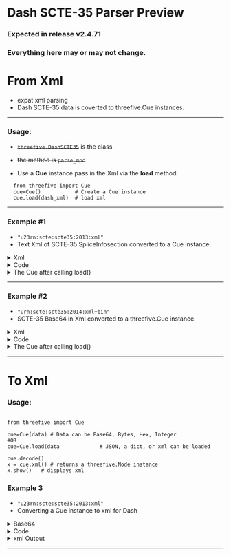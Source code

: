 # Dash SCTE-35 Parser Preview
### Expected in release v2.4.71
### Everything here may or may not change.
# From Xml
  * expat xml parsing
  *  Dash SCTE-35 data is coverted to threefive.Cue instances.
---
### Usage:

* <s>`threefive.DashSCTE35` is the class </s>
*  <s> the method is `parse_mpd` </s>

* Use a __Cue__ instance pass in the Xml via the  __load__ method.
```py3
  from threefive import Cue
  cue=Cue()           # Create a Cue instance
  cue.load(dash_xml)  # load xml
```
---

### Example #1     
* `"u23rn:scte:scte35:2013:xml"`
* Text Xml of SCTE-35 SpliceInfosection converted to a Cue instance.

<details><summary> Xml </summary>


```xml
some_xml = """<Event duration="5310000">
            <scte35:SpliceInfoSection protocolVersion="0" ptsAdjustment="183003" tier="4095">
            <scte35:TimeSignal>
                <scte35:SpliceTime ptsTime="3442857000"/>
            </scte35:TimeSignal>
            <scte35:SegmentationDescriptor segmentationEventId="1414668"
                segmentationEventCancelIndicator="false" segmentationDuration="8100000"
                segmentationTypeId="52" segmentNum="0" segmentsExpected="0">
            <scte35:DeliveryRestrictions webDeliveryAllowedFlag="false"
                noRegionalBlackoutFlag="false" archiveAllowedFlag="false"
                deviceRestrictions="3"/>
            <scte35:SegmentationUpid segmentationUpidType="8"
                segmentationUpidLength="8">0x2df3aad7</scte35:SegmentationUpid>
            </scte35:SegmentationDescriptor>
            </scte35:SpliceInfoSection>
        </Event>
        """
```

</details>






 
<details><summary>Code</summary>

```py3
from threefive import Cue

cue = Cue()
cue.load(some_xml)
```


</details>




<details><summary>The Cue after calling load()</summary>


```json
{
    "info_section": {
        "table_id": "0xfc",
        "section_syntax_indicator": false,
        "private": false,
        "sap_type": "0x03",
        "sap_details": "No Sap Type",
        "section_length": 54,
        "protocol_version": 0,
        "encrypted_packet": false,
        "encryption_algorithm": 0,
        "pts_adjustment": 2.033367,
        "cw_index": "0x0",
        "tier": "0xfff",
        "splice_command_length": 5,
        "splice_command_type": 6,
        "descriptor_loop_length": 32,
        "crc": "0x8926251d"
    },
    "command": {
        "command_length": 5,
        "command_type": 6,
        "name": "Time Signal",
        "time_specified_flag": true,
        "pts_time": 38253.966667
    },
    "descriptors": [
        {
            "tag": 2,
            "descriptor_length": 30,
            "name": "Segmentation Descriptor",
            "identifier": "CUEI",
            "segmentation_event_id": "0x15960c",
            "segmentation_event_cancel_indicator": false,
            "segmentation_event_id_compliance_indicator": true,
            "program_segmentation_flag": true,
            "segmentation_duration_flag": true,
            "delivery_not_restricted_flag": false,
            "web_delivery_allowed_flag": false,
            "no_regional_blackout_flag": false,
            "archive_allowed_flag": false,
            "device_restrictions": "No Restrictions",
            "segmentation_duration": 90.0,
            "segmentation_upid_type": 8,
            "segmentation_upid_length": 8,
            "segmentation_upid": "0x2df3aad7",
            "segmentation_type_id": 52,
            "segment_num": 0,
            "segments_expected": 0,
            "sub_segment_num": 0,
            "sub_segments_expected": 0
        }
    ]
}
a@fu:~$ 
```

</details>


---


### Example #2 
* `"urn:scte:scte35:2014:xml+bin"`
* SCTE-35 Base64 in Xml converted to a threefive.Cue instance.


<details><summary> Xml </summary>


```xml
some_xml = """<Event
        presentationTime="1725944855040"
        duration="38400"
        id="14268724">
        <Signal
          xmlns="http://www.scte.org/schemas/35/2016">
          <Binary>/DAgAAAAAAAAAP/wDwUA2bk0f//+ADS8AMAAAAAAAORhJCQ=</Binary>
        </Signal>
      </Event>"""

```

</details>






 
<details><summary>Code</summary>

```py3
from threefive import Cue

cue = Cue()
cue.load(some_xml)
```


</details>




<details><summary>The Cue after calling load()</summary>


```json
{
    "info_section": {
        "table_id": "0xfc",
        "section_syntax_indicator": false,
        "private": false,
        "sap_type": "0x03",
        "sap_details": "No Sap Type",
        "section_length": 32,
        "protocol_version": 0,
        "encrypted_packet": false,
        "encryption_algorithm": 0,
        "pts_adjustment": 0.0,
        "cw_index": "0x00",
        "tier": "0x0fff",
        "splice_command_length": 15,
        "splice_command_type": 5,
        "descriptor_loop_length": 0,
        "crc": "0xe4612424"
    },
    "command": {
        "command_length": 15,
        "command_type": 5,
        "name": "Splice Insert",
        "break_auto_return": true,
        "break_duration": 38.4,
        "splice_event_id": 14268724,
        "splice_event_cancel_indicator": false,
        "out_of_network_indicator": true,
        "program_splice_flag": true,
        "duration_flag": true,
        "splice_immediate_flag": true,
        "event_id_compliance_flag": true,
        "unique_program_id": 49152,
        "avail_num": 0,
        "avails_expected": 0
    },
    "descriptors": []
}

```

</details>

---
# To Xml

### Usage:
```py3

from threefive import Cue

cue=Cue(data) # Data can be Base64, Bytes, Hex, Integer
#OR
cue=Cue.load(data             # JSON, a dict, or xml can be loaded

cue.decode()
x = cue.xml() # returns a threefive.Node instance
x.show()   # displays xml
```

### Example 3
* `"u23rn:scte:scte35:2013:xml"`
* Converting a Cue instance to xml for Dash
<details><summary> Base64 </summary>


```js
/DA2AAHOR/nwAAAABQb+PnGRBwAgAh5DVUVJSAAAbH/PAAE1ODcICAAAAAAt86rXNAAAAACwnuYL
```

</details>


 
<details><summary>Code</summary>

```py3
from threefive import Cue
cue=Cue('/DA2AAHOR/nwAAAABQb+PnGRBwAgAh5DVUVJSAAAbH/PAAE1ODcICAAAAAAt86rXNAAAAACwnuYL')
cue.decode()
x = cue.xml() # returns a threefive.Node instance
x.show()   # displays xml
```

</details>


<details><summary>xml Output</summary>


```xml
<scte35:SpliceInfoSection ptsAdjustment="0" protocolVersion="None" sapType="None" sapDetails="None" tier="None">
        <scte35:TimeSignal>
                <scte35:SpliceTime ptsTime="11640.3343"/>
        </scte35:TimeSignal>
        <scte35:SegmentationDescriptor segmentationEventId="0x4800006c" segmentationEventCancelIndicator="false" segmentationEventIdComplianceIndicator="true" segmentationDuration="225.166833" segmentNum="0" segmentsExpected="0" self.SubSegmentNum="0" subSegmentsExpected="0">
                <DeliveryRestrictions webDeliveryAllowedFlag="true" noRegionalBlackoutFlag="true" archiveAllowedFlag="true" deviceRestrictions="No Restrictions"/>
                <segmentation_upid segmentationUpidType="8" segmentationUpidTypeName="AiringID" segmentationUpid="0x2df3aad7"/>
        </scte35:SegmentationDescriptor>
</scte35:SpliceInfoSection>

```

</details>

---
